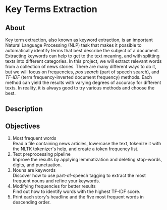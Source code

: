 # Key Terms Extraction
## About
Key term extraction, also known as keyword extraction, is an important Natural
Language Processing (NLP) task that makes it possible to automatically identify
terms that best describe the subject of a document.
Extracting keywords can help to get to the text meaning, and with splitting
texts into different categories. In this project,
we will extract relevant words from a collection of news stories.
There are many different ways to do it, but we will focus on frequencies,
*pos search* (part of speech search), and *TF-IDF* (term frequency-inverted document frequency)
methods. Each method can yield the
results with varying degrees of accuracy for different texts. In reality, it is
always good to try various methods and choose the best.
## Description
## Objectives
1. Most frequent words  
   Read a file containing news articles, lowercase the text, tokenize it with
   the NLTK tokenizer's help, and create a token frequency list. 
2. Text preprocessing pipeline  
   Improve the results by applying lemmatization and deleting stop-words,
   digits, and punctuation. 
3. Nouns are keywords  
   Discover how to use part-of-speech tagging to extract the most frequent nouns
   and refine your keywords.
4. Modifying frequencies for better results  
Find out how to identify words with the highest TF-IDF score.
5. Print each story's headline and the five most frequent words in descending order.